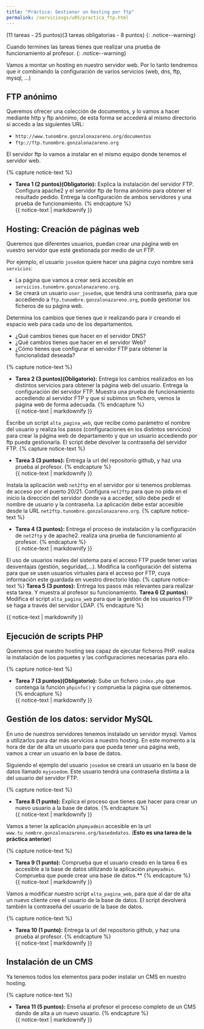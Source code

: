 ```yaml
---
title: "Práctica: Gestionar un hosting por ftp"
permalink: /serviciosgs/u05/practica_ftp.html
---
```


(11 tareas - 25 puntos)(3 tareas obligatorias - 8 puntos)
{: .notice--warning}

Cuando termines las tareas tienes que realizar una prueba de funcionamiento al profesor.
{: .notice--warning}

Vamos a montar un hosting en nuestro servidor web. Por lo tanto tendremos que ir combinando la configuración de varios servicios (web, dns, ftp, mysql, ...)

## FTP anónimo

Queremos ofrecer una colección de documentos, y lo vamos a hacer mediante http y ftp anónimo, de esta forma se accederá al mismo directorio si accedo a las siguientes URL:

* ``http://www.tunombre.gonzalonazareno.org/documentos``
* ``ftp://ftp.tunombre.gonzalonazareno.org``

El servidor ftp lo vamos a instalar en el mismo equipo donde tenemos el servidor web.

{% capture notice-text %}
* **Tarea 1 (2 puntos)(Obligatorio):** Explica la instalación del servidor FTP. Configura apache2 y el servidor ftp de forma anónimo para obtener el resultado pedido. Entrega la configuración de ambos servidores y una prueba de funcionamiento.
{% endcapture %}<div class="notice--info">{{ notice-text | markdownify }}</div>

## Hosting: Creación de páginas web

Queremos que diferentes usuarios, puedan crear una página web en vuestro servidor que esté gestionada por medio de un FTP. 

Por ejemplo, el usuario `josedom` quiere hacer una página cuyo nombre será `servicios`:

* La página que vamos a crear será accesible en ``servicios.tunombre.gonzalonazareno.org``.
* Se creará un usuario ``user_josedom``, que tendrá una contraseña, para que accediendo a ``ftp.tunombre.gonzalonazareno.org``, pueda gestionar los ficheros de su página web.

Determina los cambios que tienes que ir realizando para ir creando el espacio web para cada uno de los departamentos.

* ¿Qué cambios tienes que hacer en el servidor DNS?
* ¿Qué cambios tienes que hacer en el servidor Web?
* ¿Cómo tienes que configurar el servidor FTP para obtener la funcionalidad deseada?

{% capture notice-text %}
* **Tarea 2 (3 puntos)(Obligatorio):** Entrega los cambios realizados en los distintos servicios para obtener la página web del usuario. Entrega la configuración del servidor FTP. Muestra una prueba de funcionamiento accediendo al servidor FTP y que si subimos un fichero, vemos la página web de forma adecuada.
{% endcapture %}<div class="notice--info">{{ notice-text | markdownify }}</div>

Escribe un script ``alta_pagina_web``, que recibe como parámetro el nombre del usuario y realiza los pasos (configuraciones en los distintos servicios) para crear la página web de departamento y que un usuario accediendo por ftp pueda gestionarla. El script debe devolver la contraseña del servidor FTP.
{% capture notice-text %}
* **Tarea 3 (3 puntos):** Entrega la url del repositorio github, y haz una prueba al profesor.
{% endcapture %}<div class="notice--info">{{ notice-text | markdownify }}</div>

Instala la aplicación web `net2ftp` en el servidor por si tenemos problemas de acceso por el puerto 20/21. Configura `net2ftp` para que no pida en el inicio la dirección del servidor donde va a acceder, sólo debe pedir el nombre de usuario y la contraseña. La aplicación debe estar accesible desde la URL `net2ftp.tunombre.gonzalonazareno.org`.
{% capture notice-text %}
* **Tarea 4 (3 puntos):** Entrega el proceso de instalación y la configuración de `net2ftp` y de apache2. realiza una prueba de funcionamiento al profesor.
{% endcapture %}<div class="notice--info">{{ notice-text | markdownify }}</div>

El uso de usuarios reales del sistema para el acceso FTP puede tener varias desventajas (gestión, seguridad,...). Modifica la configuración del sistema para que se usen usuarios virtuales para el acceso por FTP, cuya información este guardada en vuestro directorio ldap.
{% capture notice-text %}
**Tarea 5 (3 puntos):** Entrega los pasos más relevantes para realizar esta tarea. Y muestra al profesor su funcionamiento.
**Tarea 6 (2 puntos):** Modifica el script `alta_pagina_web` para que la gestión de los usuarios FTP se haga a través del servidor LDAP.
{% endcapture %}<div class="notice--info">{{ notice-text | markdownify }}</div>

## Ejecución de scripts PHP

Queremos que nuestro hosting sea capaz de ejecutar ficheros PHP. realiza la instalación de los paquetes y las configuraciones necesarias para ello.

{% capture notice-text %}
* **Tarea 7 (3 puntos)(Obligatorio):** Sube un fichero `index.php` que contenga la función `phpinfo()` y comprueba la página que obtenemos.
{% endcapture %}<div class="notice--info">{{ notice-text | markdownify }}</div>

## Gestión de los datos: servidor MySQL

En uno de nuestros servidores tenemos instalado un servidor mysql. Vamos a utilizarlos para dar más servicios a nuestro hosting. En este momento a la hora de dar de alta un usuario para que pueda tener una página web, vamos a crear un usuario en la base de datos.

Siguiendo el ejemplo del usuario `josedom` se creará un usuario en la base de datos llamado `myjosedom`. Este usuario tendrá una contraseña distinta a la del usuario del servidor FTP.

{% capture notice-text %}
* **Tarea 8 (1 punto):** Explica el proceso que tienes que hacer para crear un nuevo usuario a la base de datos.
{% endcapture %}<div class="notice--info">{{ notice-text | markdownify }}</div>

Vamos a tener la aplicación `phpmyadmin` accesible en la url ``www.tu_nombre.gonzalonazareno.org/basededatos``. (**Esto es una tarea de la práctica anterior**)

{% capture notice-text %}
* **Tarea 9 (1 punto):** Comprueba que el usuario creado en la tarea 6 es accesible a la base de datos utilizando la aplicación `phpmyadmin`. Comprueba que puede crear una base de datos.**
{% endcapture %}<div class="notice--info">{{ notice-text | markdownify }}</div>

Vamos a modificar nuestro script `alta_pagina_web`, para que al dar de alta un nuevo cliente cree el usuario de la base de datos. El script devolverá también la contraseña del usuario de la base de datos.

{% capture notice-text %}
* **Tarea 10 (1 punto):** Entrega la url del repositorio github, y haz una prueba al profesor.
{% endcapture %}<div class="notice--info">{{ notice-text | markdownify }}</div>

## Instalación de un CMS

Ya tenemos todos los elementos para poder instalar un CMS en nuestro hosting. 

{% capture notice-text %}
* **Tarea 11 (5 puntos):** Enseña al profesor el proceso completo de un CMS dando de alta a un nuevo usuario.
{% endcapture %}<div class="notice--info">{{ notice-text | markdownify }}</div>

